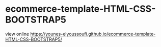 # ecommerce-template-HTML-CSS-BOOTSTRAP5
view online https://younes-elyoussoufi.github.io/ecommerce-template-HTML-CSS-BOOTSTRAP5/

